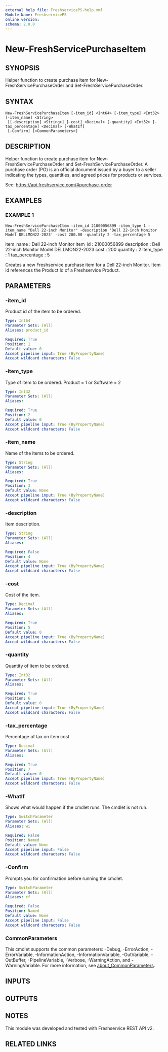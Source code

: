 ```yaml
---
external help file: FreshservicePS-help.xml
Module Name: FreshservicePS
online version:
schema: 2.0.0
---
```


# New-FreshServicePurchaseItem

## SYNOPSIS
Helper function to create purchase item for New-FreshServicePurchaseOrder and Set-FreshServicePurchaseOrder.

## SYNTAX

```
New-FreshServicePurchaseItem [-item_id] <Int64> [-item_type] <Int32> [-item_name] <String>
 [[-description] <String>] [-cost] <Decimal> [-quantity] <Int32> [-tax_percentage] <Decimal> [-WhatIf]
 [-Confirm] [<CommonParameters>]
```

## DESCRIPTION
Helper function to create purchase item for New-FreshServicePurchaseOrder and Set-FreshServicePurchaseOrder.
A
purchase order (PO) is an official document issued by a buyer to a seller indicating
the types, quantities, and agreed prices for products or services.

See: https://api.freshservice.com/#purchase-order

## EXAMPLES

### EXAMPLE 1
```
New-FreshServicePurchaseItem -item_id 21000056899 -item_type 1 -item_name "Dell 22-inch Monitor" -description 'Dell 22-inch Monitor Model DELLMON22-2023' -cost 200.00 -quantity 2 -tax_percentage 5
```

item_name      : Dell 22-inch Monitor
item_id        : 21000056899
description    : Dell 22-inch Monitor Model DELLMON22-2023
cost           : 200
quantity       : 2
item_type      : 1
tax_percentage : 5

Creates a new Freshservice purchase item for a Dell 22-inch Monitor. 
Item id references the Product Id of a Freshservice Product.

## PARAMETERS

### -item_id
Product id of the item to be ordered.

```yaml
Type: Int64
Parameter Sets: (All)
Aliases: product_id

Required: True
Position: 1
Default value: 0
Accept pipeline input: True (ByPropertyName)
Accept wildcard characters: False
```

### -item_type
Type of item to be ordered.
Product = 1 or Software = 2

```yaml
Type: Int32
Parameter Sets: (All)
Aliases:

Required: True
Position: 2
Default value: 0
Accept pipeline input: True (ByPropertyName)
Accept wildcard characters: False
```

### -item_name
Name of the items to be ordered.

```yaml
Type: String
Parameter Sets: (All)
Aliases:

Required: True
Position: 3
Default value: None
Accept pipeline input: True (ByPropertyName)
Accept wildcard characters: False
```

### -description
Item description.

```yaml
Type: String
Parameter Sets: (All)
Aliases:

Required: False
Position: 4
Default value: None
Accept pipeline input: True (ByPropertyName)
Accept wildcard characters: False
```

### -cost
Cost of the item.

```yaml
Type: Decimal
Parameter Sets: (All)
Aliases:

Required: True
Position: 5
Default value: 0
Accept pipeline input: True (ByPropertyName)
Accept wildcard characters: False
```

### -quantity
Quantity of item to be ordered.

```yaml
Type: Int32
Parameter Sets: (All)
Aliases:

Required: True
Position: 6
Default value: 0
Accept pipeline input: True (ByPropertyName)
Accept wildcard characters: False
```

### -tax_percentage
Percentage of tax on item cost.

```yaml
Type: Decimal
Parameter Sets: (All)
Aliases:

Required: True
Position: 7
Default value: 0
Accept pipeline input: True (ByPropertyName)
Accept wildcard characters: False
```

### -WhatIf
Shows what would happen if the cmdlet runs.
The cmdlet is not run.

```yaml
Type: SwitchParameter
Parameter Sets: (All)
Aliases: wi

Required: False
Position: Named
Default value: None
Accept pipeline input: False
Accept wildcard characters: False
```

### -Confirm
Prompts you for confirmation before running the cmdlet.

```yaml
Type: SwitchParameter
Parameter Sets: (All)
Aliases: cf

Required: False
Position: Named
Default value: None
Accept pipeline input: False
Accept wildcard characters: False
```

### CommonParameters
This cmdlet supports the common parameters: -Debug, -ErrorAction, -ErrorVariable, -InformationAction, -InformationVariable, -OutVariable, -OutBuffer, -PipelineVariable, -Verbose, -WarningAction, and -WarningVariable. For more information, see [about_CommonParameters](http://go.microsoft.com/fwlink/?LinkID=113216).

## INPUTS

## OUTPUTS

## NOTES
This module was developed and tested with Freshservice REST API v2.

## RELATED LINKS
